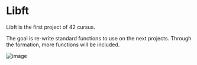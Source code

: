 # Libft

Libft is the first project of 42 cursus.

The goal is re-write standard functions to use on the next projects. Through the formation, more functions will be included.



![image](https://user-images.githubusercontent.com/43358672/144503431-4c4d623b-9787-42be-9fe2-c99841945744.png)
